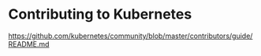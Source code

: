 # Contributing to Kubernetes
https://github.com/kubernetes/community/blob/master/contributors/guide/README.md
